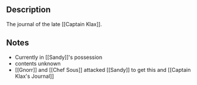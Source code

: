 ## Description
The journal of the late [[Captain Klax]].

## Notes
* Currently in [[Sandy]]'s possession
* contents unknown
* [[Gnorr]] and [[Chef Sous]] attacked [[Sandy]] to get this and [[Captain Klax's Journal]]